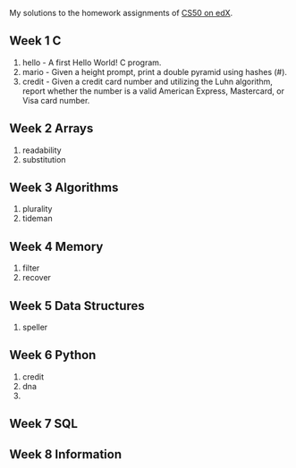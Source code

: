 My solutions to the homework assignments of [CS50 on edX](https://www.edx.org/course/cs50s-introduction-to-computer-science).

## Week 1 C
1. hello - A first Hello World! C program.
2. mario - Given a height prompt, print a double pyramid using hashes (#).
3. credit - Given a credit card number and utilizing the Luhn algorithm, report whether the number is a valid American Express, Mastercard, or Visa card number. 

## Week 2 Arrays
1. readability
2. substitution

## Week 3 Algorithms
1. plurality
2. tideman

## Week 4 Memory
1. filter
2. recover

## Week 5 Data Structures
1. speller

## Week 6 Python
1. credit
2. dna
3. 

## Week 7 SQL


## Week 8 Information

